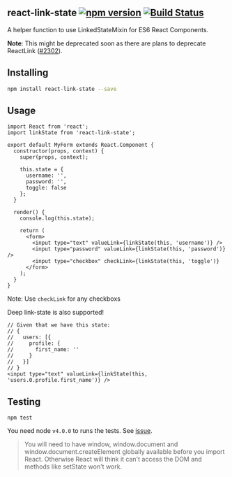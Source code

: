 ## react-link-state [![npm version](http://img.shields.io/npm/v/react-link-state.svg?style=flat-square)](https://npmjs.org/package/react-link-state?style=flat-square) [![Build Status](https://img.shields.io/travis/srph/react-link-state.svg?style=flat-square)](https://travis-ci.org/srph/react-link-state?branch=master)
A helper function to use LinkedStateMixin for ES6 React Components.

**Note**: This might be deprecated soon as there are plans to deprecate ReactLink ([#2302](https://github.com/facebook/react/issues/2302)).

## Installing
```bash
npm install react-link-state --save
```

## Usage
```es6
import React from 'react';
import linkState from 'react-link-state';

export default MyForm extends React.Component {
  constructor(props, context) {
    super(props, context);

    this.state = {
      username: '',
      password: '',
      toggle: false
    };
  }

  render() {
    console.log(this.state);
    
    return (
      <form>
        <input type="text" valueLink={linkState(this, 'username')} />
        <input type="password" valueLink={linkState(this, 'password')} />
        <input type="checkbox" checkLink={linkState(this, 'toggle')}
      </form>
    );
  }
}
```

Note: Use `checkLink` for any checkboxs

Deep link-state is also supported!

```es6
// Given that we have this state:
// {
//   users: [{
//     profile: {
//       first_name: ''
//     }
//   }]
// }
<input type="text" valueLink={linkState(this, 'users.0.profile.first_name')} />
```

## Testing
```
npm test
```

You need node `v4.0.0` to runs the tests. See [issue](http://facebook.github.io/react/docs/test-utils.html#renderintodocument).

> You will need to have window, window.document and window.document.createElement globally available before you import React. Otherwise React will think it can't access the DOM and methods like setState won't work.
